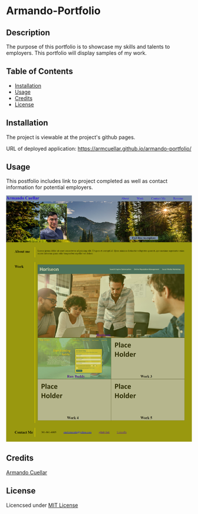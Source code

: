 # Armando-Portfolio

## Description
The purpose of this portfolio is to showcase my skills and talents to employers. This portfolio will display samples of my work.

## Table of Contents

* [Installation](#installation)
* [Usage](#usage)
* [Credits](#credits)
* [License](#license)


## Installation

The project is viewable at the project's github pages.

URL of deployed application: https://armcuellar.github.io/armando-portfolio/

## Usage
This postfolio includes link to project completed as well as contact information for potential employers.

![screenshot of armando-portfolio](assets/images/armando-portfolio-screenshot.png)


## Credits

[Armando Cuellar](https://github.com/armcuellar) 


## License

Licencsed under [MIT License](LICENSE)



